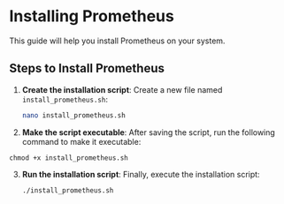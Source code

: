 # Installing Prometheus

This guide will help you install Prometheus on your system.

## Steps to Install Prometheus

1. **Create the installation script**:
   Create a new file named `install_prometheus.sh`:

   ```bash
   nano install_prometheus.sh

2. **Make the script executable**:
   After saving the script, run the following command to make it executable:
```
chmod +x install_prometheus.sh
```
3. **Run the installation script**:
   Finally, execute the installation script:
   ```
   ./install_prometheus.sh
   ```
